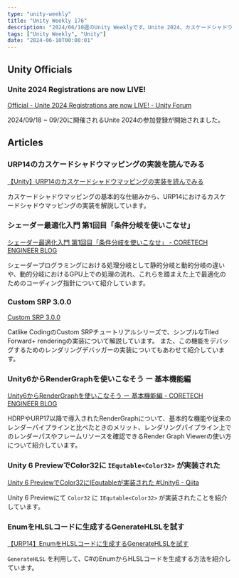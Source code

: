 ```yaml
---
type: "unity-weekly"
title: "Unity Weekly 176"
description: "2024/06/10週のUnity Weeklyです。Unite 2024、カスケードシャドウマッピング、シェーダー最適化などについて取り上げています。"
tags: ["Unity Weekly", "Unity"]
date: "2024-06-10T00:00:01"
---
```


## Unity Officials

### Unite 2024 Registrations are now LIVE!

[Official - Unite 2024 Registrations are now LIVE! - Unity Forum](https://forum.unity.com/threads/unite-2024-registrations-are-now-live.1600377/)

2024/09/18 ~ 09/20に開催されるUnite 2024の参加登録が開始されました。

## Articles

### URP14のカスケードシャドウマッピングの実装を読んでみる

[【Unity】URP14のカスケードシャドウマッピングの実装を読んでみる](https://zenn.dev/r_ngtm/articles/urp14-cascaded-shadow)

カスケードシャドウマッピングの基本的な仕組みから、URP14におけるカスケードシャドウマッピングの実装を解説しています。

### シェーダー最適化入門 第1回目「条件分岐を使いこなせ」

[シェーダー最適化入門 第1回目「条件分岐を使いこなせ」 - CORETECH ENGINEER BLOG](https://blog.sge-coretech.com/entry/2024/05/29/142930)

シェーダープログラミングにおける処理分岐として静的分岐と動的分岐の違いや、動的分岐におけるGPU上での処理の流れ、これらを踏まえた上で最適化のためのコーディング指針について紹介しています。

### Custom SRP 3.0.0

[Custom SRP 3.0.0](https://catlikecoding.com/unity/custom-srp/3-0-0/)

Catlike CodingのCustom SRPチュートリアルシリーズで、シンプルなTiled Forward+ renderingの実装について解説しています。
また、この機能をデバッグするためのレンダリングデバッガーの実装についてもあわせて紹介しています。

### Unity6からRenderGraphを使いこなそう ー 基本機能編

[Unity6からRenderGraphを使いこなそう ー 基本機能編 - CORETECH ENGINEER BLOG](https://blog.sge-coretech.com/entry/2024/06/04/171757)

HDRPやURP17以降で導入されたRenderGraphについて、基本的な機能や従来のレンダーパイプラインと比べたときのメリット、レンダリングパイプライン上でのレンダーパスやフレームリソースを確認できるRender Graph Viewerの使い方について紹介しています。

### Unity 6 PreviewでColor32に `IEqutable<Color32>` が実装された

[Unity 6 PreviewでColor32にIEqutable<Color32>が実装された #Unity6 - Qiita](https://qiita.com/RyotaMurohoshi/items/051b091ff46dc0518d3d)

Unity 6 Previewにて `Color32` に `IEqutable<Color32>` が実装されたことを紹介しています。

### EnumをHLSLコードに生成するGenerateHLSLを試す

[【URP14】EnumをHLSLコードに生成するGenerateHLSLを試す](https://zenn.dev/r_ngtm/articles/urp14-shader-generator)

`GenerateHLSL` を利用して、C#のEnumからHLSLコードを生成する方法を紹介しています。
